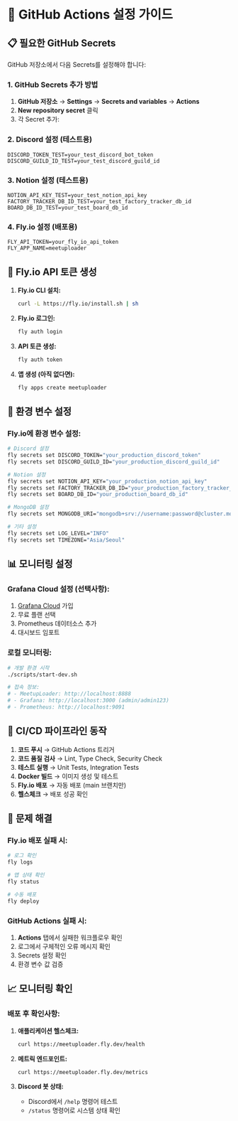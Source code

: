 # 🔧 GitHub Actions 설정 가이드

## 📋 필요한 GitHub Secrets

GitHub 저장소에서 다음 Secrets를 설정해야 합니다:

### 1. GitHub Secrets 추가 방법

1. **GitHub 저장소** → **Settings** → **Secrets and variables** → **Actions**
2. **New repository secret** 클릭
3. 각 Secret 추가:

### 2. Discord 설정 (테스트용)
```
DISCORD_TOKEN_TEST=your_test_discord_bot_token
DISCORD_GUILD_ID_TEST=your_test_discord_guild_id
```

### 3. Notion 설정 (테스트용)
```
NOTION_API_KEY_TEST=your_test_notion_api_key
FACTORY_TRACKER_DB_ID_TEST=your_test_factory_tracker_db_id
BOARD_DB_ID_TEST=your_test_board_db_id
```

### 4. Fly.io 설정 (배포용)
```
FLY_API_TOKEN=your_fly_io_api_token
FLY_APP_NAME=meetuploader
```

## 🚀 Fly.io API 토큰 생성

1. **Fly.io CLI 설치:**
   ```bash
   curl -L https://fly.io/install.sh | sh
   ```

2. **Fly.io 로그인:**
   ```bash
   fly auth login
   ```

3. **API 토큰 생성:**
   ```bash
   fly auth token
   ```

4. **앱 생성 (아직 없다면):**
   ```bash
   fly apps create meetuploader
   ```

## 🔐 환경 변수 설정

### Fly.io에 환경 변수 설정:
```bash
# Discord 설정
fly secrets set DISCORD_TOKEN="your_production_discord_token"
fly secrets set DISCORD_GUILD_ID="your_production_discord_guild_id"

# Notion 설정
fly secrets set NOTION_API_KEY="your_production_notion_api_key"
fly secrets set FACTORY_TRACKER_DB_ID="your_production_factory_tracker_db_id"
fly secrets set BOARD_DB_ID="your_production_board_db_id"

# MongoDB 설정
fly secrets set MONGODB_URI="mongodb+srv://username:password@cluster.mongodb.net/meetuploader"

# 기타 설정
fly secrets set LOG_LEVEL="INFO"
fly secrets set TIMEZONE="Asia/Seoul"
```

## 📊 모니터링 설정

### Grafana Cloud 설정 (선택사항):
1. [Grafana Cloud](https://grafana.com/products/cloud/) 가입
2. 무료 플랜 선택
3. Prometheus 데이터소스 추가
4. 대시보드 임포트

### 로컬 모니터링:
```bash
# 개발 환경 시작
./scripts/start-dev.sh

# 접속 정보:
# - MeetupLoader: http://localhost:8888
# - Grafana: http://localhost:3000 (admin/admin123)
# - Prometheus: http://localhost:9091
```

## 🔄 CI/CD 파이프라인 동작

1. **코드 푸시** → GitHub Actions 트리거
2. **코드 품질 검사** → Lint, Type Check, Security Check
3. **테스트 실행** → Unit Tests, Integration Tests
4. **Docker 빌드** → 이미지 생성 및 테스트
5. **Fly.io 배포** → 자동 배포 (main 브랜치만)
6. **헬스체크** → 배포 성공 확인

## 🚨 문제 해결

### Fly.io 배포 실패 시:
```bash
# 로그 확인
fly logs

# 앱 상태 확인
fly status

# 수동 배포
fly deploy
```

### GitHub Actions 실패 시:
1. **Actions** 탭에서 실패한 워크플로우 확인
2. 로그에서 구체적인 오류 메시지 확인
3. Secrets 설정 확인
4. 환경 변수 값 검증

## 📈 모니터링 확인

### 배포 후 확인사항:
1. **애플리케이션 헬스체크:**
   ```bash
   curl https://meetuploader.fly.dev/health
   ```

2. **메트릭 엔드포인트:**
   ```bash
   curl https://meetuploader.fly.dev/metrics
   ```

3. **Discord 봇 상태:**
   - Discord에서 `/help` 명령어 테스트
   - `/status` 명령어로 시스템 상태 확인
